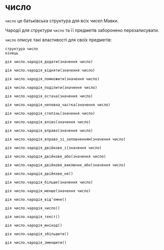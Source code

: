 # число

`число` <keyword>це</keyword> батьківська структура для всіх чисел <subject>Мавки</subject>.

Чародії для структури `число` та її предметів заборонено перезаписувати.

`число` описує такі властивості для своїх предметів:

```мавка
структура число
кінець
```

```мавка
дія число.чародія_додати(значення число)
```

```мавка
дія число.чародія_відняти(значення число)
```

```мавка
дія число.чародія_помножити(значення число)
```

```мавка
дія число.чародія_поділити(значення число)
```

```мавка
дія число.чародія_остача(значення число)
```

```мавка
дія число.чародія_неповна_частка(значення число)
```

```мавка
дія число.чародія_степінь(значення число)
```

```мавка
дія число.чародія_вліво(значення число)
```

```мавка
дія число.чародія_вправо(значення число)
```

```мавка
дія число.чародія_вправо_зі_заповненням(значення число)
```

```мавка
дія число.чародія_двійкове_і(значення число)
```

```мавка
дія число.чародія_двійкове_або(значення число)
```

```мавка
дія число.чародія_двійкове_виключне_або(значення число)
```

```мавка
дія число.чародія_двійкове_не()
```

```мавка
дія число.чародія_більше(значення число)
```

```мавка
дія число.чародія_менше(значення число)
```

```мавка
дія число.чародія_відʼємне()
```

```мавка
дія число.чародія_число()
```

```мавка
дія число.чародія_текст()
```

```мавка
дія число.чародія_юнікод()
```

```мавка
дія число.чародія_збільшити()
```

```мавка
дія число.чародія_зменшити()
```